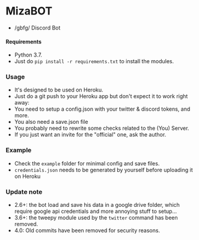 # MizaBOT  
* /gbfg/ Discord Bot  
#### Requirements  
* Python 3.7.  
* Just do `pip install -r requirements.txt` to install the modules.  
### Usage  
* It's designed to be used on Heroku.  
* Just do a git push to your Heroku app but don't expect it to work right away:  
* You need to setup a config.json with your twitter & discord tokens, and more.  
* You also need a save.json file  
* You probably need to rewrite some checks related to the (You) Server.  
* If you just want an invite for the "official" one, ask the author.  
### Example  
* Check the `example` folder for minimal config and save files.  
* `credentials.json` needs to be generated by yourself before uploading it on Heroku  
### Update note  
* 2.6+: the bot load and save his data in a google drive folder, which require google api credentials and more annoying stuff to setup...  
* 3.6+: the tweepy module used by the `twitter` command has been removed.  
* 4.0: Old commits have been removed for security reasons.  